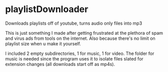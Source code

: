 # playlistDownloader
Downloads playlists off of youtube, turns audio only files into mp3

This is just something I made after getting frustrated at the plethora of spam and virus ads from tools on the internet.
Also because there's no limit on playlist size when u make it yourself.

I included 2 empty subdirectories, 1 for music, 1 for video. The folder for music is needed since the program uses it to isolate files slated for extension changes (all downloads start off as mp4s).
